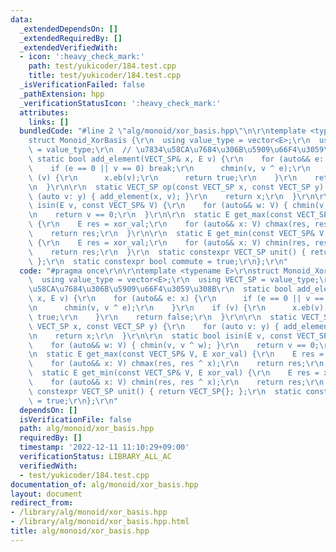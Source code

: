 ```yaml
---
data:
  _extendedDependsOn: []
  _extendedRequiredBy: []
  _extendedVerifiedWith:
  - icon: ':heavy_check_mark:'
    path: test/yukicoder/184.test.cpp
    title: test/yukicoder/184.test.cpp
  _isVerificationFailed: false
  _pathExtension: hpp
  _verificationStatusIcon: ':heavy_check_mark:'
  attributes:
    links: []
  bundledCode: "#line 2 \"alg/monoid/xor_basis.hpp\"\n\r\ntemplate <typename E>\r\n\
    struct Monoid_XorBasis {\r\n  using value_type = vector<E>;\r\n  using VECT_SP\
    \ = value_type;\r\n  // \u7834\u58CA\u7684\u306B\u5909\u66F4\u3059\u308B\r\n \
    \ static bool add_element(VECT_SP& x, E v) {\r\n    for (auto&& e: x) {\r\n  \
    \    if (e == 0 || v == 0) break;\r\n      chmin(v, v ^ e);\r\n    }\r\n    if\
    \ (v) {\r\n      x.eb(v);\r\n      return true;\r\n    }\r\n    return false;\r\
    \n  }\r\n\r\n  static VECT_SP op(const VECT_SP x, const VECT_SP y) {\r\n    for\
    \ (auto v: y) { add_element(x, v); }\r\n    return x;\r\n  }\r\n\r\n  static bool\
    \ isin(E v, const VECT_SP& V) {\r\n    for (auto&& w: V) { chmin(v, v ^ w); }\r\
    \n    return v == 0;\r\n  }\r\n\r\n  static E get_max(const VECT_SP& V, E xor_val)\
    \ {\r\n    E res = xor_val;\r\n    for (auto&& x: V) chmax(res, res ^ x);\r\n\
    \    return res;\r\n  }\r\n\r\n  static E get_min(const VECT_SP& V, E xor_val)\
    \ {\r\n    E res = xor_val;\r\n    for (auto&& x: V) chmin(res, res ^ x);\r\n\
    \    return res;\r\n  }\r\n  static constexpr VECT_SP unit() { return VECT_SP{};\
    \ };\r\n  static constexpr bool commute = true;\r\n};\r\n"
  code: "#pragma once\r\n\r\ntemplate <typename E>\r\nstruct Monoid_XorBasis {\r\n\
    \  using value_type = vector<E>;\r\n  using VECT_SP = value_type;\r\n  // \u7834\
    \u58CA\u7684\u306B\u5909\u66F4\u3059\u308B\r\n  static bool add_element(VECT_SP&\
    \ x, E v) {\r\n    for (auto&& e: x) {\r\n      if (e == 0 || v == 0) break;\r\
    \n      chmin(v, v ^ e);\r\n    }\r\n    if (v) {\r\n      x.eb(v);\r\n      return\
    \ true;\r\n    }\r\n    return false;\r\n  }\r\n\r\n  static VECT_SP op(const\
    \ VECT_SP x, const VECT_SP y) {\r\n    for (auto v: y) { add_element(x, v); }\r\
    \n    return x;\r\n  }\r\n\r\n  static bool isin(E v, const VECT_SP& V) {\r\n\
    \    for (auto&& w: V) { chmin(v, v ^ w); }\r\n    return v == 0;\r\n  }\r\n\r\
    \n  static E get_max(const VECT_SP& V, E xor_val) {\r\n    E res = xor_val;\r\n\
    \    for (auto&& x: V) chmax(res, res ^ x);\r\n    return res;\r\n  }\r\n\r\n\
    \  static E get_min(const VECT_SP& V, E xor_val) {\r\n    E res = xor_val;\r\n\
    \    for (auto&& x: V) chmin(res, res ^ x);\r\n    return res;\r\n  }\r\n  static\
    \ constexpr VECT_SP unit() { return VECT_SP{}; };\r\n  static constexpr bool commute\
    \ = true;\r\n};\r\n"
  dependsOn: []
  isVerificationFile: false
  path: alg/monoid/xor_basis.hpp
  requiredBy: []
  timestamp: '2022-12-11 11:10:29+09:00'
  verificationStatus: LIBRARY_ALL_AC
  verifiedWith:
  - test/yukicoder/184.test.cpp
documentation_of: alg/monoid/xor_basis.hpp
layout: document
redirect_from:
- /library/alg/monoid/xor_basis.hpp
- /library/alg/monoid/xor_basis.hpp.html
title: alg/monoid/xor_basis.hpp
---
```

